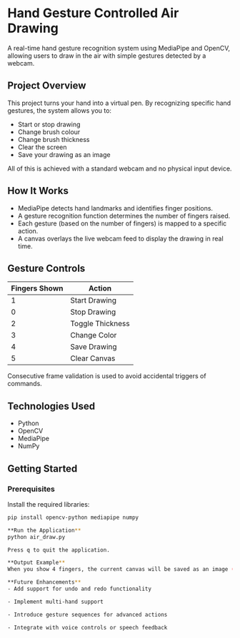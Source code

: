 # Hand Gesture Controlled Air Drawing

A real-time hand gesture recognition system using MediaPipe and OpenCV, allowing users to draw in the air with simple gestures detected by a webcam.

## Project Overview

This project turns your hand into a virtual pen. By recognizing specific hand gestures, the system allows you to:

- Start or stop drawing  
- Change brush colour  
- Change brush thickness  
- Clear the screen  
- Save your drawing as an image  

All of this is achieved with a standard webcam and no physical input device.

## How It Works

- MediaPipe detects hand landmarks and identifies finger positions.
- A gesture recognition function determines the number of fingers raised.
- Each gesture (based on the number of fingers) is mapped to a specific action.
- A canvas overlays the live webcam feed to display the drawing in real time.

## Gesture Controls

| Fingers Shown | Action           |
|---------------|------------------|
| 1             | Start Drawing    |
| 0             | Stop Drawing     |
| 2             | Toggle Thickness |
| 3             | Change Color     |
| 4             | Save Drawing     |
| 5             | Clear Canvas     |

Consecutive frame validation is used to avoid accidental triggers of commands.

## Technologies Used

- Python  
- OpenCV  
- MediaPipe  
- NumPy  

## Getting Started

### Prerequisites

Install the required libraries:

```bash
pip install opencv-python mediapipe numpy

**Run the Application**
python air_draw.py

Press q to quit the application.

**Output Example**
When you show 4 fingers, the current canvas will be saved as an image (e.g., drawing_1716922123.png) in the same directory.

**Future Enhancements**
- Add support for undo and redo functionality

- Implement multi-hand support

- Introduce gesture sequences for advanced actions

- Integrate with voice controls or speech feedback
